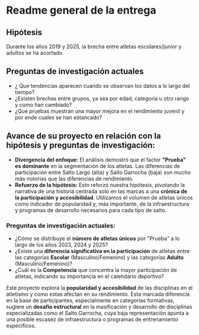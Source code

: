 # Readme general de la entrega
## Hipótesis
Durante los años 2019 y 2025, la brecha entre atletas escolares/junior y adultos se ha acortado.
## Preguntas de investigación actuales
- ¿ Que tendencias aparecen cuando se observan los datos a lo largo del tiempo?
- ¿Existen brechas entre grupos, ya sea por edad, categoría u otro rango y como han cambiado?
- ¿Que pruebas muestran una mayor mejora en el rendimiento juvenil y por ende cuales se han estancado?
## Avance de su proyecto en relación con la hipótesis y preguntas de investigación:

* **Divergencia del enfoque:** El análisis demostró que el factor **"Prueba" es dominante** en la segmentación de los atletas. Las diferencias de participación entre Salto Largo (alta) y Salto Garrocha (baja) son mucho más notorias que las diferencias de rendimiento.
* **Refuerzo de la hipótesis:** Esto reforzó nuestra hipótesis, pivotando la narrativa de una historia centrada solo en las marcas a una **crónica de la participación y accesibilidad**. Utilizamos el volumen de atletas únicos como indicador de popularidad y, más importante, de la infraestructura y programas de desarrollo necesarios para cada tipo de salto.


### Preguntas de investigación actuales:

* ¿Cómo se distribuye el **número de atletas únicos** por "Prueba" a lo largo de los años 2023, 2024 y 2025?
* ¿Existe una **diferencia significativa en la participación** de atletas entre las categorías **Escolar** (Masculino/Femenino) y las categorías **Adulto** (Masculino/Femenino)?
* ¿Cuál es la **Competencia** que concentra la mayor participación de atletas, indicando su importancia en el calendario deportivo?


Este proyecto explora la **popularidad y accesibilidad** de las disciplinas en el atletismo y como estas afectan en su rendimiento.  Esta marcada diferencia en la base de participantes, especialmente en categorías formativas, sugiere un **desafío estructural** en la masificación y desarrollo de disciplinas especializadas como el Salto Garrocha, cuya baja representación apunta a una posible escasez de infraestructura o programas de entrenamiento específicos.

